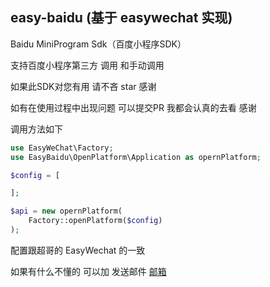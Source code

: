 ## easy-baidu (基于 easywechat 实现)
Baidu MiniProgram Sdk（百度小程序SDK）

支持百度小程序第三方 调用 和手动调用

如果此SDK对您有用 请不吝 star 感谢

如有在使用过程中出现问题  可以提交PR 我都会认真的去看 感谢

调用方法如下

```php
use EasyWeChat\Factory;
use EasyBaidu\OpenPlatform\Application as opernPlatform;

$config = [

];

$api = new opernPlatform(
    Factory::openPlatform($config)
);

```
配置跟超哥的 EasyWechat 的一致

如果有什么不懂的 可以加 发送邮件  [邮箱](brooke-p@qq.com)
